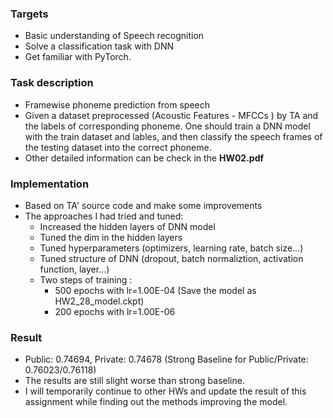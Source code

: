 ### Targets 
  * Basic understanding of Speech recognition
  * Solve a classification task with DNN
  * Get familiar with PyTorch.
### Task description
* Framewise phoneme prediction from speech
* Given a dataset preprocessed (Acoustic Features - MFCCs ) by TA and the labels of corresponding phoneme.
One should train a DNN model with the train dataset and lables, and then classify the speech frames of the testing dataset into the correct phoneme.
* Other detailed information can be check in the **HW02.pdf**
### Implementation
* Based on TA' source code and make some improvements
* The approaches I had tried and tuned:
  * Increased the hidden layers of DNN model
  * Tuned the dim in the hidden layers
  * Tuned hyperparameters (optimizers, learning rate, batch size...)
  * Tuned structure of DNN (dropout, batch normaliztion, activation function, layer...)
  * Two steps of training :
    *  500 epochs with lr=1.00E-04 (Save the model as HW2_28_model.ckpt)
    *  200 epochs with lr=1.00E-06
### Result
* Public: 0.74694, Private: 0.74678 (Strong Baseline for Public/Private: 0.76023/0.76118)
* The results are still slight worse than strong baseline. 
* I will temporarily continue to other HWs and update the result of this assignment while finding out the methods improving the model. 
